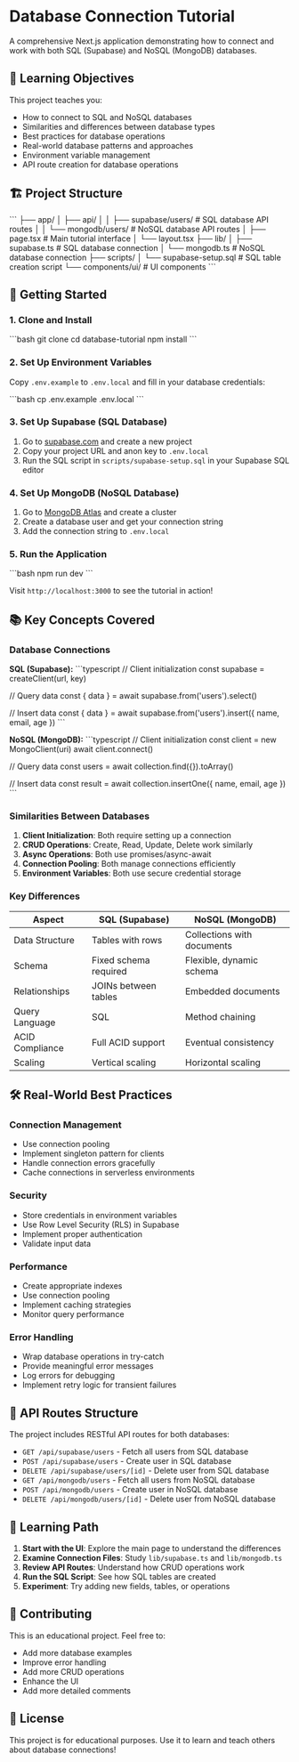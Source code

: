 # Database Connection Tutorial

A comprehensive Next.js application demonstrating how to connect and work with both SQL (Supabase) and NoSQL (MongoDB) databases.

## 🎯 Learning Objectives

This project teaches you:
- How to connect to SQL and NoSQL databases
- Similarities and differences between database types
- Best practices for database operations
- Real-world database patterns and approaches
- Environment variable management
- API route creation for database operations

## 🏗️ Project Structure

\`\`\`
├── app/
│   ├── api/
│   │   ├── supabase/users/     # SQL database API routes
│   │   └── mongodb/users/      # NoSQL database API routes
│   ├── page.tsx                # Main tutorial interface
│   └── layout.tsx
├── lib/
│   ├── supabase.ts            # SQL database connection
│   └── mongodb.ts             # NoSQL database connection
├── scripts/
│   └── supabase-setup.sql     # SQL table creation script
└── components/ui/             # UI components
\`\`\`

## 🚀 Getting Started

### 1. Clone and Install

\`\`\`bash
git clone <your-repo>
cd database-tutorial
npm install
\`\`\`

### 2. Set Up Environment Variables

Copy `.env.example` to `.env.local` and fill in your database credentials:

\`\`\`bash
cp .env.example .env.local
\`\`\`

### 3. Set Up Supabase (SQL Database)

1. Go to [supabase.com](https://supabase.com) and create a new project
2. Copy your project URL and anon key to `.env.local`
3. Run the SQL script in `scripts/supabase-setup.sql` in your Supabase SQL editor

### 4. Set Up MongoDB (NoSQL Database)

1. Go to [MongoDB Atlas](https://cloud.mongodb.com) and create a cluster
2. Create a database user and get your connection string
3. Add the connection string to `.env.local`

### 5. Run the Application

\`\`\`bash
npm run dev
\`\`\`

Visit `http://localhost:3000` to see the tutorial in action!

## 📚 Key Concepts Covered

### Database Connections

**SQL (Supabase):**
\`\`\`typescript
// Client initialization
const supabase = createClient(url, key)

// Query data
const { data } = await supabase.from('users').select()

// Insert data
const { data } = await supabase.from('users').insert({ name, email, age })
\`\`\`

**NoSQL (MongoDB):**
\`\`\`typescript
// Client initialization
const client = new MongoClient(uri)
await client.connect()

// Query data
const users = await collection.find({}).toArray()

// Insert data
const result = await collection.insertOne({ name, email, age })
\`\`\`

### Similarities Between Databases

1. **Client Initialization**: Both require setting up a connection
2. **CRUD Operations**: Create, Read, Update, Delete work similarly
3. **Async Operations**: Both use promises/async-await
4. **Connection Pooling**: Both manage connections efficiently
5. **Environment Variables**: Both use secure credential storage

### Key Differences

| Aspect | SQL (Supabase) | NoSQL (MongoDB) |
|--------|----------------|-----------------|
| Data Structure | Tables with rows | Collections with documents |
| Schema | Fixed schema required | Flexible, dynamic schema |
| Relationships | JOINs between tables | Embedded documents |
| Query Language | SQL | Method chaining |
| ACID Compliance | Full ACID support | Eventual consistency |
| Scaling | Vertical scaling | Horizontal scaling |

## 🛠️ Real-World Best Practices

### Connection Management
- Use connection pooling
- Implement singleton pattern for clients
- Handle connection errors gracefully
- Cache connections in serverless environments

### Security
- Store credentials in environment variables
- Use Row Level Security (RLS) in Supabase
- Implement proper authentication
- Validate input data

### Performance
- Create appropriate indexes
- Use connection pooling
- Implement caching strategies
- Monitor query performance

### Error Handling
- Wrap database operations in try-catch
- Provide meaningful error messages
- Log errors for debugging
- Implement retry logic for transient failures

## 🔧 API Routes Structure

The project includes RESTful API routes for both databases:

- `GET /api/supabase/users` - Fetch all users from SQL database
- `POST /api/supabase/users` - Create user in SQL database
- `DELETE /api/supabase/users/[id]` - Delete user from SQL database
- `GET /api/mongodb/users` - Fetch all users from NoSQL database
- `POST /api/mongodb/users` - Create user in NoSQL database
- `DELETE /api/mongodb/users/[id]` - Delete user from NoSQL database

## 📖 Learning Path

1. **Start with the UI**: Explore the main page to understand the differences
2. **Examine Connection Files**: Study `lib/supabase.ts` and `lib/mongodb.ts`
3. **Review API Routes**: Understand how CRUD operations work
4. **Run the SQL Script**: See how SQL tables are created
5. **Experiment**: Try adding new fields, tables, or operations

## 🤝 Contributing

This is an educational project. Feel free to:
- Add more database examples
- Improve error handling
- Add more CRUD operations
- Enhance the UI
- Add more detailed comments

## 📝 License

This project is for educational purposes. Use it to learn and teach others about database connections!
